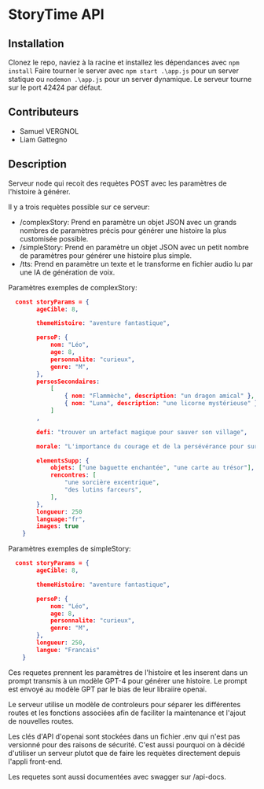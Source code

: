 # StoryTime API

## Installation

Clonez le repo, naviez à la racine et installez les dépendances avec `npm install`
Faire tourner le server avec `npm start .\app.js` pour un server statique ou `nodemon .\app.js` pour un server dynamique.
Le serveur tourne sur le port 42424 par défaut.

## Contributeurs

- Samuel VERGNOL
- Liam Gattegno

## Description

Serveur node qui recoit des requètes POST avec les paramètres de l'histoire à générer.

Il y a trois requètes possible sur ce serveur:

- /complexStory: Prend en paramètre un objet JSON avec un grands nombres de paramètres précis pour générer une histoire la plus customisée possible.
- /simpleStory: Prend en paramètre un objet JSON avec un petit nombre de paramètres pour générer une histoire plus simple.
- /tts: Prend en paramètre un texte et le transforme en fichier audio lu par une IA de génération de voix.

Paramètres exemples de complexStory:

```json
  const storyParams = {
        ageCible: 8,

        themeHistoire: "aventure fantastique",

        persoP: {
            nom: "Léo",
            age: 8,
            personnalite: "curieux",
            genre: "M",
        },
        persosSecondaires:
            [
                { nom: "Flammèche", description: "un dragon amical" },
                { nom: "Luna", description: "une licorne mystérieuse" }
            ]
        ,

        defi: "trouver un artefact magique pour sauver son village",

        morale: "L'importance du courage et de la persévérance pour surmonter les défis",

        elementsSupp: {
            objets: ["une baguette enchantée", "une carte au trésor"],
            rencontres: [
                "une sorcière excentrique",
                "des lutins farceurs",
            ],
        },
        longueur: 250
        language:"fr",
        images: true
    }
```

Paramètres exemples de simpleStory:

```json
  const storyParams = {
        ageCible: 8,

        themeHistoire: "aventure fantastique",

        persoP: {
            nom: "Léo",
            age: 8,
            personnalite: "curieux",
            genre: "M",
        },
        longueur: 250,
        langue: "Francais"
    }
```

Ces requetes prennent les paramètres de l'histoire et les inserent dans un prompt transmis à un modèle GPT-4 pour générer une histoire.
Le prompt est envoyé au modèle GPT par le bias de leur libraiire openai.

Le serveur utilise un modèle de controleurs pour séparer les différentes routes et les fonctions associées afin de faciliter la maintenance et l'ajout de nouvelles routes.

Les clés d'API d'openai sont stockées dans un fichier .env qui n'est pas versionné pour des raisons de sécurité. C'est aussi pourquoi on à décidé d'utiliser un serveur plutot que de faire les requètes directement depuis l'appli front-end.

Les requetes sont aussi documentées avec swagger sur /api-docs.
